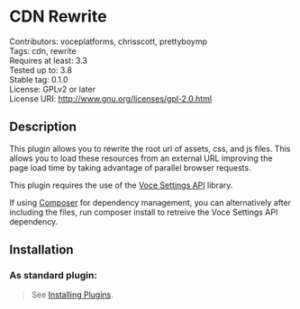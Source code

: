 CDN Rewrite  
===========  
Contributors: voceplatforms, chrisscott, prettyboymp  
Tags: cdn, rewrite  
Requires at least: 3.3  
Tested up to: 3.8  
Stable tag: 0.1.0  
License: GPLv2 or later  
License URI: http://www.gnu.org/licenses/gpl-2.0.html

## Description  
This plugin allows you to rewrite the root url of assets, css, and js files. This allows you to load these resources from an external URL improving the page load time by taking advantage of parallel browser requests.

This plugin requires the use of the [Voce Settings API](https://github.com/voceconnect/voce-settings-api) library.

If using [Composer](http://getcomposer.org) for dependency management, you can alternatively after including the files, run composer install to retreive the Voce Settings API dependency.

## Installation  

### As standard plugin:  
> See [Installing Plugins](http://codex.wordpress.org/Managing_Plugins#Installing_Plugins).